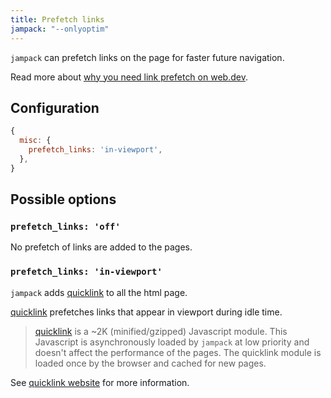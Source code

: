 ```yaml
---
title: Prefetch links
jampack: "--onlyoptim"
---
```


`jampack` can prefetch links on the page for faster future navigation.

Read more about [why you need link prefetch on web.dev](https://web.dev/link-prefetch).

## Configuration

```js
{
  misc: {
    prefetch_links: 'in-viewport',
  },
}
```

## Possible options

### `prefetch_links: 'off'`

No prefetch of links are added to the pages.

### `prefetch_links: 'in-viewport'`

`jampack` adds [quicklink](https://github.com/GoogleChromeLabs/quicklink) to all the html page.

[quicklink](https://github.com/GoogleChromeLabs/quicklink) prefetches links that appear in viewport during idle time.

> [quicklink](https://github.com/GoogleChromeLabs/quicklink) is a ~2K (minified/gzipped) Javascript module. This Javascript is asynchronously loaded by `jampack` at low priority and doesn't affect the performance of the pages. The quicklink module is loaded once by the browser and cached for new pages.

See [quicklink website](https://getquick.link/) for more information.
